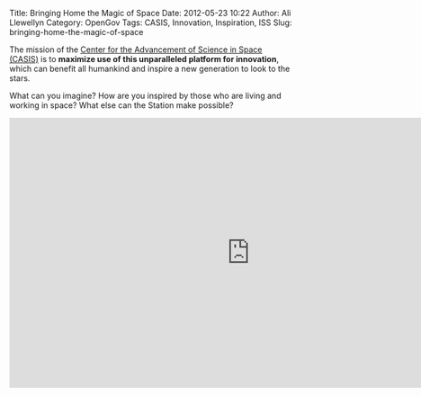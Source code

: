 Title: Bringing Home the Magic of Space
Date: 2012-05-23 10:22
Author: Ali Llewellyn
Category: OpenGov
Tags: CASIS, Innovation, Inspiration, ISS
Slug: bringing-home-the-magic-of-space

The mission of the [Center for the Advancement of Science in Space
(CASIS)][] is to **maximize use of this unparalleled platform for
innovation**, which can benefit all humankind and inspire a new
generation to look to the stars.

What can you imagine? How are you inspired by those who are living and
working in space? What else can the Station make possible?  

<iframe src="http://www.youtube.com/embed/FDqBbWo4MOE" frameborder="0" width="853" height="480"></iframe>

  [Center for the Advancement of Science in Space (CASIS)]: http://www.iss-casis.org/
